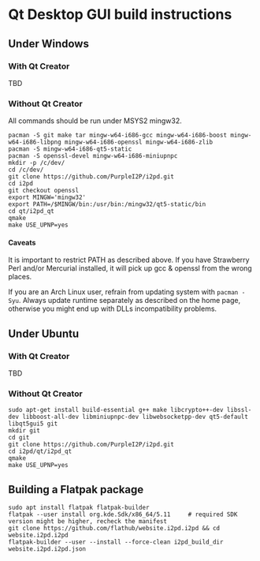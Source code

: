 # Qt Desktop GUI build instructions

## Under Windows

### With Qt Creator

TBD

### Without Qt Creator

All commands should be run under MSYS2 mingw32.

```
pacman -S git make tar mingw-w64-i686-gcc mingw-w64-i686-boost mingw-w64-i686-libpng mingw-w64-i686-openssl mingw-w64-i686-zlib
pacman -S mingw-w64-i686-qt5-static
pacman -S openssl-devel mingw-w64-i686-miniupnpc
mkdir -p /c/dev/
cd /c/dev/
git clone https://github.com/PurpleI2P/i2pd.git
cd i2pd
git checkout openssl
export MINGW='mingw32'
export PATH=/$MINGW/bin:/usr/bin:/mingw32/qt5-static/bin
cd qt/i2pd_qt
qmake
make USE_UPNP=yes
```

#### Caveats

It is important to restrict PATH as described above. If you have Strawberry Perl and/or Mercurial installed, it will pick up gcc & openssl from the wrong places.

If you are an Arch Linux user, refrain from updating system with `pacman -Syu`. Always update runtime separately as described on the home page, otherwise you might end up with DLLs incompatibility problems.

## Under Ubuntu

### With Qt Creator

TBD

### Without Qt Creator

```
sudo apt-get install build-essential g++ make libcrypto++-dev libssl-dev libboost-all-dev libminiupnpc-dev libwebsocketpp-dev qt5-default libqt5gui5 git
mkdir git
cd git
git clone https://github.com/PurpleI2P/i2pd.git
cd i2pd/qt/i2pd_qt
qmake
make USE_UPNP=yes
```

## Building a Flatpak package

```
sudo apt install flatpak flatpak-builder
flatpak --user install org.kde.Sdk/x86_64/5.11     # required SDK version might be higher, recheck the manifest 
git clone https://github.com/flathub/website.i2pd.i2pd && cd website.i2pd.i2pd 
flatpak-builder --user --install --force-clean i2pd_build_dir website.i2pd.i2pd.json
```
